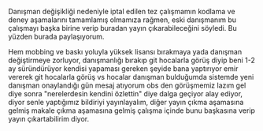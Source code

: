 Danışman değişikliği nedeniyle iptal edilen tez çalışmamın kodlama ve deney aşamalarını tamamlamış olmamıza rağmen, eski danışmanım bu çalışmayı başka birine verip buradan yayın çıkarabileceğini söyledi. Bu yüzden burada paylaşıyorum.

Hem mobbing ve baskı yoluyla yüksek lisansı bırakmaya yada danışman değiştirmeye zorluyor, danışmanlığı bırakıp git hocalarla görüş diyip beni 1-2 ay süründürüyor kendisi yapaması gereken şeyide bana yaptırıyor emir vererek git hocalarla görüş vs hocalar danışman bulduğumda sistemde yeni danışman onaylandığı gün mesaj atıyorum obs den görüşmemiz lazım gel diye sonra "nerelerdesin kendini özlettin" diye dalga geçiyor alay ediyor, diyor senle yaptığımız bildiriyi yayınlayalım, diğer yayın çıkma aşamasına gelmiş makale çıkma aşamasına gelmiş çalışma içinde bunu başkasına verip yayın çıkartabilirim diyor.
